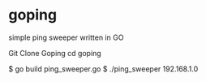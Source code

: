 # goping
simple ping sweeper written in GO


Git Clone Goping
cd goping

$ go build ping_sweeper.go
$ ./ping_sweeper 192.168.1.0
